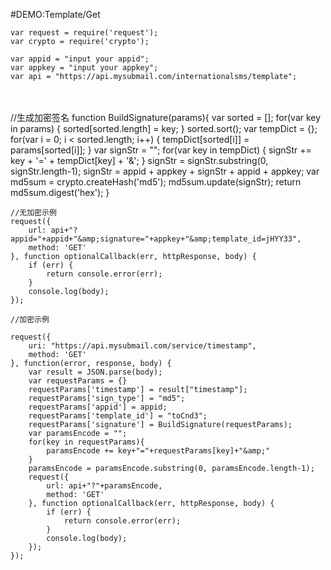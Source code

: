 #DEMO:Template/Get

	var request = require('request');
	var crypto = require('crypto');
	
	var appid = "input your appid";
	var appkey = "input your appkey";
	var api = "https://api.mysubmail.com/internationalsms/template";


​    
​    
    //生成加密签名
    function BuildSignature(params){
        var sorted = [];
        for(var key in params) {
            sorted[sorted.length] = key;
        }
        sorted.sort();
        var tempDict = {};
        for(var i = 0; i < sorted.length; i++) {
            tempDict[sorted[i]] = params[sorted[i]];
        }
        var signStr = "";
        for(var key in tempDict) {
            signStr += key + '=' + tempDict[key] + '&amp;'; 
        }
        signStr = signStr.substring(0, signStr.length-1);
        signStr = appid + appkey + signStr + appid + appkey; 
        var md5sum = crypto.createHash('md5');
        md5sum.update(signStr);
        return md5sum.digest('hex');
    }
    
    //无加密示例
    request({
        url: api+"?appid="+appid+"&amp;signature="+appkey+"&amp;template_id=jHYY33", 
        method: 'GET'
    }, function optionalCallback(err, httpResponse, body) {
        if (err) {
            return console.error(err);
        }
        console.log(body);
    });
    
    //加密示例
    
    request({
        uri: "https://api.mysubmail.com/service/timestamp",
        method: 'GET'
    }, function(error, response, body) {
        var result = JSON.parse(body);
        var requestParams = {}
        requestParams['timestamp'] = result["timestamp"];
        requestParams['sign_type'] = "md5";
        requestParams['appid'] = appid;
        requestParams['template_id'] = "toCnd3";
        requestParams['signature'] = BuildSignature(requestParams);
        var paramsEncode = "";
        for(key in requestParams){
            paramsEncode += key+"="+requestParams[key]+"&amp;"
        }
        paramsEncode = paramsEncode.substring(0, paramsEncode.length-1);
        request({
            url: api+"?"+paramsEncode, 
            method: 'GET'
        }, function optionalCallback(err, httpResponse, body) {
            if (err) {
                return console.error(err);
            }
            console.log(body);
        });
    });


​    